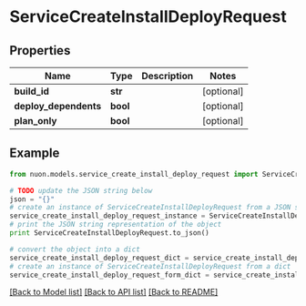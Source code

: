 # ServiceCreateInstallDeployRequest


## Properties

Name | Type | Description | Notes
------------ | ------------- | ------------- | -------------
**build_id** | **str** |  | [optional] 
**deploy_dependents** | **bool** |  | [optional] 
**plan_only** | **bool** |  | [optional] 

## Example

```python
from nuon.models.service_create_install_deploy_request import ServiceCreateInstallDeployRequest

# TODO update the JSON string below
json = "{}"
# create an instance of ServiceCreateInstallDeployRequest from a JSON string
service_create_install_deploy_request_instance = ServiceCreateInstallDeployRequest.from_json(json)
# print the JSON string representation of the object
print ServiceCreateInstallDeployRequest.to_json()

# convert the object into a dict
service_create_install_deploy_request_dict = service_create_install_deploy_request_instance.to_dict()
# create an instance of ServiceCreateInstallDeployRequest from a dict
service_create_install_deploy_request_form_dict = service_create_install_deploy_request.from_dict(service_create_install_deploy_request_dict)
```
[[Back to Model list]](../README.md#documentation-for-models) [[Back to API list]](../README.md#documentation-for-api-endpoints) [[Back to README]](../README.md)


